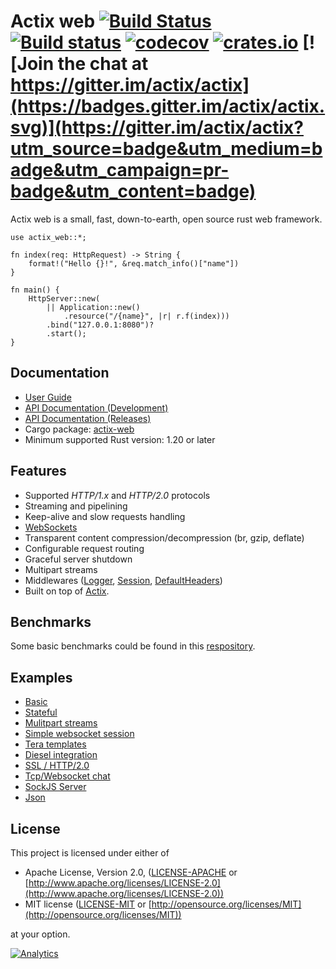 # Actix web [![Build Status](https://travis-ci.org/actix/actix-web.svg?branch=master)](https://travis-ci.org/actix/actix-web) [![Build status](https://ci.appveyor.com/api/projects/status/kkdb4yce7qhm5w85/branch/master?svg=true)](https://ci.appveyor.com/project/fafhrd91/actix-web-hdy9d/branch/master) [![codecov](https://codecov.io/gh/actix/actix-web/branch/master/graph/badge.svg)](https://codecov.io/gh/actix/actix-web) [![crates.io](http://meritbadge.herokuapp.com/actix-web)](https://crates.io/crates/actix-web) [![Join the chat at https://gitter.im/actix/actix](https://badges.gitter.im/actix/actix.svg)](https://gitter.im/actix/actix?utm_source=badge&utm_medium=badge&utm_campaign=pr-badge&utm_content=badge)

Actix web is a small, fast, down-to-earth, open source rust web framework.

```rust,ignore
use actix_web::*;

fn index(req: HttpRequest) -> String {
    format!("Hello {}!", &req.match_info()["name"])
}

fn main() {
    HttpServer::new(
        || Application::new()
            .resource("/{name}", |r| r.f(index)))
        .bind("127.0.0.1:8080")?
        .start();
}
```

## Documentation

* [User Guide](http://actix.github.io/actix-web/guide/)
* [API Documentation (Development)](http://actix.github.io/actix-web/actix_web/)
* [API Documentation (Releases)](https://docs.rs/actix-web/)
* Cargo package: [actix-web](https://crates.io/crates/actix-web)
* Minimum supported Rust version: 1.20 or later

## Features

* Supported *HTTP/1.x* and *HTTP/2.0* protocols
* Streaming and pipelining
* Keep-alive and slow requests handling
* [WebSockets](https://actix.github.io/actix-web/actix_web/ws/index.html)
* Transparent content compression/decompression (br, gzip, deflate)
* Configurable request routing
* Graceful server shutdown
* Multipart streams
* Middlewares ([Logger](https://actix.github.io/actix-web/guide/qs_10.html#logging),
  [Session](https://actix.github.io/actix-web/guide/qs_10.html#user-sessions),
  [DefaultHeaders](https://actix.github.io/actix-web/guide/qs_10.html#default-headers))
* Built on top of [Actix](https://github.com/actix/actix).

## Benchmarks

Some basic benchmarks could be found in this [respository](https://github.com/fafhrd91/benchmarks).

## Examples

* [Basic](https://github.com/actix/actix-web/tree/master/examples/basic/)
* [Stateful](https://github.com/actix/actix-web/tree/master/examples/state/)
* [Mulitpart streams](https://github.com/actix/actix-web/tree/master/examples/multipart/)
* [Simple websocket session](https://github.com/actix/actix-web/tree/master/examples/websocket.rs)
* [Tera templates](https://github.com/actix/actix-web/tree/master/examples/template_tera/)
* [Diesel integration](https://github.com/actix/actix-web/tree/master/examples/diesel/)
* [SSL / HTTP/2.0](https://github.com/actix/actix-web/tree/master/examples/tls/)
* [Tcp/Websocket chat](https://github.com/actix/actix-web/tree/master/examples/websocket-chat/)
* [SockJS Server](https://github.com/actix/actix-sockjs)
* [Json](https://github.com/actix/actix-web/tree/master/examples/json/)

## License

This project is licensed under either of

* Apache License, Version 2.0, ([LICENSE-APACHE](LICENSE-APACHE) or [http://www.apache.org/licenses/LICENSE-2.0](http://www.apache.org/licenses/LICENSE-2.0))
* MIT license ([LICENSE-MIT](LICENSE-MIT) or [http://opensource.org/licenses/MIT](http://opensource.org/licenses/MIT))

at your option.

[![Analytics](https://ga-beacon.appspot.com/UA-110322332-2/actix-web/readme?flat&useReferer)](https://github.com/igrigorik/ga-beacon)
